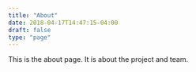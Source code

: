 ```yaml
---
title: "About"
date: 2018-04-17T14:47:15-04:00
draft: false
type: "page"
---
```


This is the about page. It is about the project and team.
